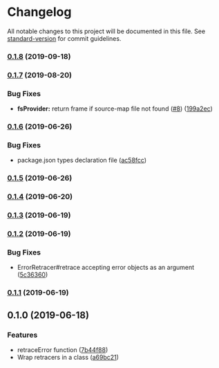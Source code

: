 # Changelog

All notable changes to this project will be documented in this file. See [standard-version](https://github.com/conventional-changelog/standard-version) for commit guidelines.

### [0.1.8](https://github.com/SponsorPay/stack-retrace/compare/v0.1.7...v0.1.8) (2019-09-18)



### [0.1.7](https://github.com/SponsorPay/stack-retrace/compare/v0.1.6...v0.1.7) (2019-08-20)


### Bug Fixes

* **fsProvider:** return frame if source-map file not found ([#8](https://github.com/SponsorPay/stack-retrace/issues/8)) ([199a2ec](https://github.com/SponsorPay/stack-retrace/commit/199a2ec))



### [0.1.6](https://github.com/SponsorPay/stack-retrace/compare/v0.1.5...v0.1.6) (2019-06-26)


### Bug Fixes

* package.json types declaration file ([ac58fcc](https://github.com/SponsorPay/stack-retrace/commit/ac58fcc))



### [0.1.5](https://github.com/SponsorPay/stack-retrace/compare/v0.1.4...v0.1.5) (2019-06-26)



### [0.1.4](https://github.com/SponsorPay/stack-retrace/compare/v0.1.3...v0.1.4) (2019-06-20)



### [0.1.3](https://github.com/SponsorPay/stack-retrace/compare/v0.1.2...v0.1.3) (2019-06-19)



### [0.1.2](https://github.com/SponsorPay/stack-retrace/compare/v0.1.1...v0.1.2) (2019-06-19)


### Bug Fixes

* ErrorRetracer#retrace accepting error objects as an argument ([5c36360](https://github.com/SponsorPay/stack-retrace/commit/5c36360))



### [0.1.1](https://github.com/SponsorPay/stack-retrace/compare/v0.1.0...v0.1.1) (2019-06-19)



## 0.1.0 (2019-06-18)


### Features

* retraceError function ([7b44f88](https://github.com/SponsorPay/stack-retrace/commit/7b44f88))
* Wrap retracers in a class ([a69bc21](https://github.com/SponsorPay/stack-retrace/commit/a69bc21))
